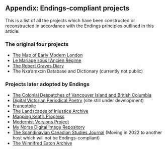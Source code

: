 
## Appendix: Endings-compliant projects

This is a list of all the projects which have been constructed or reconstructed in accordance with the Endings principles outlined in this article.

### The original four projects

 - [The Map of Early Modern London](https://mapoflondon.uvic.ca)
 - [Le Mariage sous l’Ancien Régime](https://mariage.uvic.ca)
 - [The Robert Graves Diary](https://graves.uvic.ca)
 - The Nxa’amxcín Database and Dictionary (currently not public)        
          
### Projects later adopted by Endings

 - [The Colonial Despatches of Vancouver Island and British Columbia](https://bcgenesis.uvic.ca)
 - [Digital Victorian Periodical Poetry](https://dvpp.uvic.ca) (site still under development)
 - [Francotoile](https://francotoile.uvic.ca)
 - [The Landscapes of Injustice Archive](https://loi.uvic.ca/archive/)
 - [Mapping Keat’s Progress](https://johnkeats.uvic.ca)
 - [Modernist Versions Project](http://mvp.uvic.ca)
 - [My Norse Digital Image Repository](http://myndir.uvic.ca)
 - [The Scandinavian Canadian Studies Journal](https://scancan.net) (Moving in 2022 to another host which will not be Endings-compliant)
 - [The Winnifred Eaton Archive](https://winnifredeatonarchive.org/)

